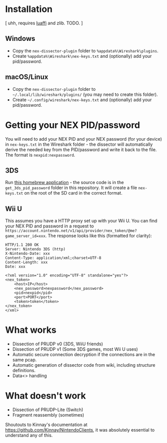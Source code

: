 # Installation

[ uhh, requires [luaffi](https://github.com/jmckaskill/luaffi) and zlib. TODO. ]

## Windows

- Copy the `nex-dissector-plugin` folder to `%appdata%\Wireshark\plugins`.
- Create `%appdata%\Wireshark\nex-keys.txt` and (optionally) add your pid/password.

## macOS/Linux

- Copy the `nex-dissector-plugin` folder to `~/.local/lib/wireshark/plugins/` (you may need to create this folder).
- Create `~/.config/wireshark/nex-keys.txt` and (optionally) add your pid/password.

# Getting your NEX PID/password

You will need to add your NEX PID and your NEX password (for your device) in `nex-keys.txt` in the Wireshark folder - the dissector will automatically derive the needed key from the PID/password and write it back to the file. The format is `nexpid:nexpassword`.

## 3DS

Run [this homebrew application](https://9net.org/~stary/get_3ds_pid_password.3dsx) - the source code is in the `get_3ds_pid_password` folder in this repository. It will create a file `nex-keys.txt` on the root of the SD card in the correct format.

## Wii U
This assumes you have a HTTP proxy set up with your Wii U.
You can find your NEX PID and password in a request to `https://account.nintendo.net/v1/api/provider/nex_token/@me?game_server_id=xxx`. The response looks like this (formatted for clarity):

```
HTTP/1.1 200 OK
Server: Nintendo 3DS (http)
X-Nintendo-Date: xxx
Content-Type: application/xml;charset=UTF-8
Content-Length: xxx
Date: xxx

<?xml version="1.0" encoding="UTF-8" standalone="yes"?>
<nex_token>
    <host>IP</host>
    <nex_password>nexpassword</nex_password>
    <pid>nexpid</pid>
    <port>PORT</port>
    <token>token</token>
</nex_token>
</xml>
```
# What works
* Dissection of PRUDP v0 (3DS, WiiU friends)
* Dissection of PRUDP v1 (Some 3DS games, most Wii U uses)
* Automatic secure connection decryption if the connections are in the same pcap.
* Automatic generation of dissector code from wiki, including structure definitions.
* Data<> handling

# What doesn't work
* Dissection of PRUDP-Lite (Switch)
* Fragment reassembly (sometimes)

Shoutouts to Kinnay's documentation at https://github.com/Kinnay/NintendoClients, it was absolutely essential to understand any of this.
